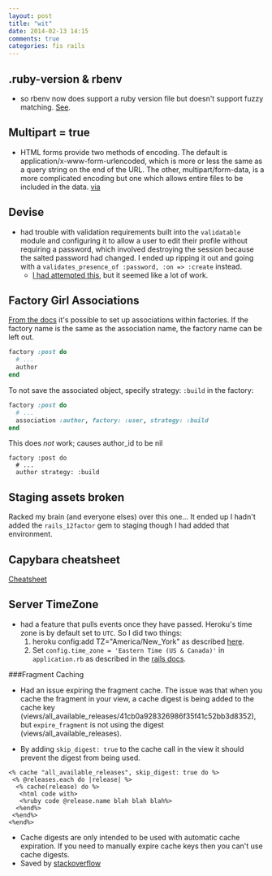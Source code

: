 ```yaml
---
layout: post
title: "wit"
date: 2014-02-13 14:15
comments: true
categories: fis rails
---
```


## .ruby-version & rbenv
  - so rbenv now does support a ruby version file but doesn't support fuzzy matching. [See](http://stackoverflow.com/questions/18634933/how-can-i-make-rbenv-recognise-1-9-3-p-ruby-versions).


## Multipart = true
  - HTML forms provide two methods of encoding. The default is application/x-www-form-urlencoded, which is more or less the same as a query string on the end of the URL. The other, multipart/form-data, is a more complicated encoding but one which allows entire files to be included in the data. [via](http://stackoverflow.com/a/4526286/1496757)

## Devise
  - had trouble with validation requirements built into the `validatable` module and configuring it to allow a user to edit their profile without requiring a password, which involved destroying the session because the salted password had changed. I ended up ripping it out and going with a `validates_presence_of :password, :on => :create` instead.
    - [I had attempted this](https://github.com/plataformatec/devise/wiki/How-To%3a-Allow-users-to-edit-their-account-without-providing-a-password), but it seemed like a lot of work.

## Factory Girl Associations
[From the docs](https://github.com/thoughtbot/factory_girl/blob/master/GETTING_STARTED.md#associations) it's possible to set up associations within factories. If the factory name is the same as the association name, the factory name can be left out.

```ruby
factory :post do
  # ...
  author
end
``` 
  
To not save the associated object, specify strategy: `:build` in the factory:

```ruby
factory :post do
  # ...
  association :author, factory: :user, strategy: :build
end
```

This does *not* work; causes author_id to be nil

```
factory :post do
  # ...
  author strategy: :build
```

## Staging assets broken
Racked my brain (and everyone elses) over this one... It ended up I hadn't added the `rails_12factor` gem to staging though I had added that environment.

## Capybara cheatsheet
[Cheatsheet](https://gist.github.com/zhengjia/428105)

## Server TimeZone
  - had a feature that pulls events once they have passed. Heroku's time zone is by default set to `UTC`. So I did two things:
    1. heroku config:add TZ="America/New_York" as described [here](http://blog.pardner.com/2012/08/setting-the-default-time-zone-for-a-heroku-app/).
    2. Set `config.time_zone = 'Eastern Time (US & Canada)'` in `application.rb` as described in the [rails docs](http://api.rubyonrails.org/classes/ActiveSupport/TimeZone.html).


###Fragment Caching
  - Had an issue expiring the fragment cache. The issue was that when you cache the fragment in your view, a cache digest is being added to the cache key (views/all_available_releases/41cb0a928326986f35f41c52bb3d8352), but `expire_fragment` is not using the digest (views/all_available_releases).

  - By adding `skip_digest: true` to the cache call in the view it should prevent the digest from being used.

```
<% cache "all_available_releases", skip_digest: true do %>
 <% @releases.each do |release| %>
  <% cache(release) do %>
   <html code with>
   <%ruby code @release.name blah blah blah%>
  <%end%>
 <%end%>
<%end%>
```

  - Cache digests are only intended to be used with automatic cache expiration. If you need to manually expire cache keys then you can't use cache digests.
  - Saved by [stackoverflow](http://stackoverflow.com/a/17619414/1496757)
